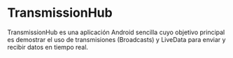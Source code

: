 # TransmissionHub
TransmissionHub es una aplicación Android sencilla cuyo objetivo principal es demostrar el uso de transmisiones (Broadcasts) y LiveData para enviar y recibir datos en tiempo real. 
